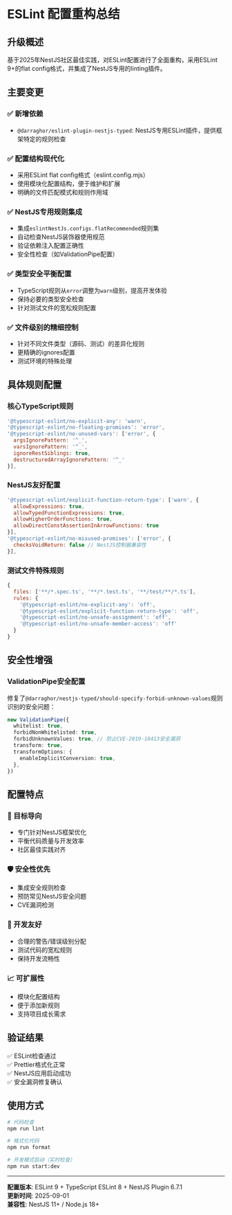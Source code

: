 # ESLint 配置重构总结

## 升级概述

基于2025年NestJS社区最佳实践，对ESLint配置进行了全面重构，采用ESLint 9+的flat config格式，并集成了NestJS专用的linting插件。

## 主要变更

### ✅ 新增依赖
- `@darraghor/eslint-plugin-nestjs-typed`: NestJS专用ESLint插件，提供框架特定的规则检查

### ✅ 配置结构现代化
- 采用ESLint flat config格式（eslint.config.mjs）
- 使用模块化配置结构，便于维护和扩展
- 明确的文件匹配模式和规则作用域

### ✅ NestJS专用规则集成
- 集成`eslintNestJs.configs.flatRecommended`规则集
- 自动检查NestJS装饰器使用规范
- 验证依赖注入配置正确性
- 安全性检查（如ValidationPipe配置）

### ✅ 类型安全平衡配置
- TypeScript规则从`error`调整为`warn`级别，提高开发体验
- 保持必要的类型安全检查
- 针对测试文件的宽松规则配置

### ✅ 文件级别的精细控制
- 针对不同文件类型（源码、测试）的差异化规则
- 更精确的ignores配置
- 测试环境的特殊处理

## 具体规则配置

### 核心TypeScript规则
```javascript
'@typescript-eslint/no-explicit-any': 'warn',
'@typescript-eslint/no-floating-promises': 'error',
'@typescript-eslint/no-unused-vars': ['error', { 
  argsIgnorePattern: '^_',
  varsIgnorePattern: '^_',
  ignoreRestSiblings: true,
  destructuredArrayIgnorePattern: '^_'
}],
```

### NestJS友好配置
```javascript
'@typescript-eslint/explicit-function-return-type': ['warn', {
  allowExpressions: true,
  allowTypedFunctionExpressions: true,
  allowHigherOrderFunctions: true,
  allowDirectConstAssertionInArrowFunctions: true
}],
'@typescript-eslint/no-misused-promises': ['error', {
  checksVoidReturn: false // NestJS控制器兼容性
}],
```

### 测试文件特殊规则
```javascript
{
  files: ['**/*.spec.ts', '**/*.test.ts', '**/test/**/*.ts'],
  rules: {
    '@typescript-eslint/no-explicit-any': 'off',
    '@typescript-eslint/explicit-function-return-type': 'off',
    '@typescript-eslint/no-unsafe-assignment': 'off',
    '@typescript-eslint/no-unsafe-member-access': 'off'
  }
}
```

## 安全性增强

### ValidationPipe安全配置
修复了`@darraghor/nestjs-typed/should-specify-forbid-unknown-values`规则识别的安全问题：

```typescript
new ValidationPipe({
  whitelist: true,
  forbidNonWhitelisted: true,
  forbidUnknownValues: true, // 防止CVE-2019-18413安全漏洞
  transform: true,
  transformOptions: {
    enableImplicitConversion: true,
  },
})
```

## 配置特点

### 🎯 目标导向
- 专门针对NestJS框架优化
- 平衡代码质量与开发效率
- 社区最佳实践对齐

### 🛡️ 安全性优先
- 集成安全规则检查
- 预防常见NestJS安全问题
- CVE漏洞检测

### 🔧 开发友好
- 合理的警告/错误级别分配
- 测试代码的宽松规则
- 保持开发流畅性

### 📈 可扩展性
- 模块化配置结构
- 便于添加新规则
- 支持项目成长需求

## 验证结果

✅ ESLint检查通过  
✅ Prettier格式化正常  
✅ NestJS应用启动成功  
✅ 安全漏洞修复确认  

## 使用方式

```bash
# 代码检查
npm run lint

# 格式化代码
npm run format

# 开发模式启动（实时检查）
npm run start:dev
```

---

**配置版本**: ESLint 9 + TypeScript ESLint 8 + NestJS Plugin 6.7.1  
**更新时间**: 2025-09-01  
**兼容性**: NestJS 11+ / Node.js 18+